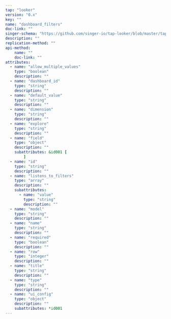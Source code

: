 ```yaml
---
tap: "looker"
version: "0.x"
key: ""
name: "dashboard_filters"
doc-link: ""
singer-schema: "https://github.com/singer-io/tap-looker/blob/master/tap_looker/schemas/dashboard_filters.json"
description: ""
replication-method: ""
api-method:
    name: ""
    doc-link: ""
attributes:
  - name: "allow_multiple_values"
    type: "boolean"
    description: ""
  - name: "dashboard_id"
    type: "string"
    description: ""
  - name: "default_value"
    type: "string"
    description: ""
  - name: "dimension"
    type: "string"
    description: ""
  - name: "explore"
    type: "string"
    description: ""
  - name: "field"
    type: "object"
    description: ""
    subattributes: &id001 [
        ]
  - name: "id"
    type: "string"
    description: ""
  - name: "listens_to_filters"
    type: "array"
    description: ""
    subattributes:
      - name: "value"
        type: "string"
        description: ""
  - name: "model"
    type: "string"
    description: ""
  - name: "name"
    type: "string"
    description: ""
  - name: "required"
    type: "boolean"
    description: ""
  - name: "row"
    type: "integer"
    description: ""
  - name: "title"
    type: "string"
    description: ""
  - name: "type"
    type: "string"
    description: ""
  - name: "ui_config"
    type: "object"
    description: ""
    subattributes: *id001
---
```

